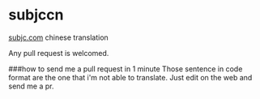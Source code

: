 subjccn
=======

[subjc.com](http://subjc.com) chinese translation

Any pull request is welcomed.

###how to send me a pull request in 1 minute
Those sentence in code format are the one that i'm not able to translate.
Just edit on the web and send me a pr.
